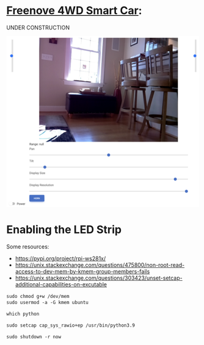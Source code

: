 # [Freenove 4WD Smart Car](https://www.amazon.com/Freenove-Raspberry-Tracking-Avoidance-Ultrasonic/dp/B07YD2LT9D):

UNDER CONSTRUCTION

![smart-car](smart-car.png)

# Enabling the LED Strip

Some resources:
* https://pypi.org/project/rpi-ws281x/
* https://unix.stackexchange.com/questions/475800/non-root-read-access-to-dev-mem-by-kmem-group-members-fails
* https://unix.stackexchange.com/questions/303423/unset-setcap-additional-capabilities-on-excutable

```
sudo chmod g+w /dev/mem
sudo usermod -a -G kmem ubuntu 
```

```
which python
```

```
sudo setcap cap_sys_rawio+ep /usr/bin/python3.9
```

```
sudo shutdown -r now
```